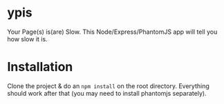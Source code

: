 ypis
====

Your Page(s) is(are) Slow. This Node/Express/PhantomJS app will tell you how slow it is.


# Installation

Clone the project & do an `npm install` on the root directory. Everything should work after that (you may need to install phantomjs separately).
